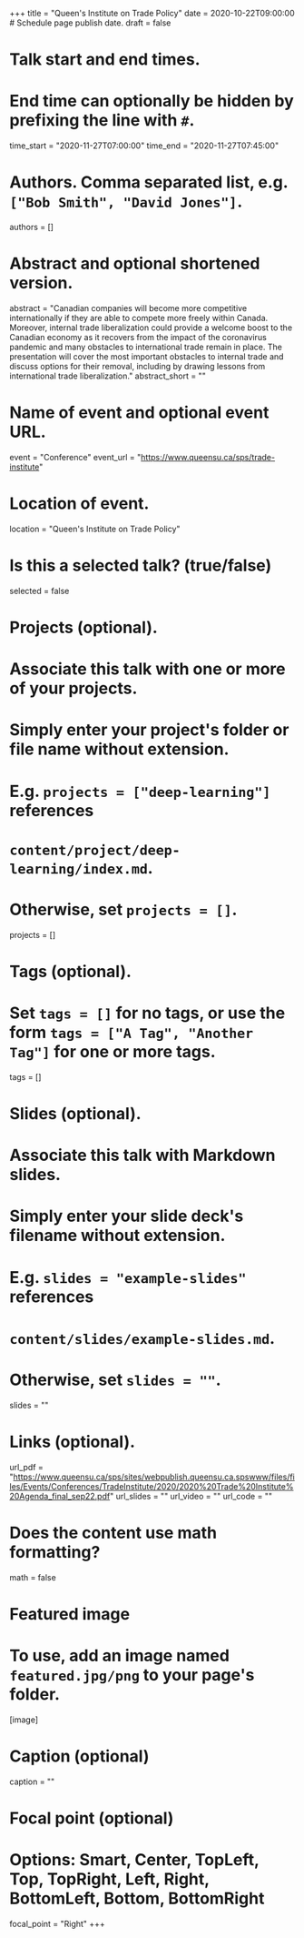 +++
title = "Queen's Institute on Trade Policy"
date = 2020-10-22T09:00:00  # Schedule page publish date.
draft = false

# Talk start and end times.
#   End time can optionally be hidden by prefixing the line with `#`.
time_start = "2020-11-27T07:00:00"
time_end = "2020-11-27T07:45:00"

# Authors. Comma separated list, e.g. `["Bob Smith", "David Jones"]`.
authors = []

# Abstract and optional shortened version.
abstract = "Canadian companies will become more competitive internationally if they are able to compete more freely within Canada. Moreover, internal trade liberalization could provide a welcome boost to the Canadian economy as it recovers from the impact of the coronavirus pandemic and many obstacles to international trade remain in place. The presentation will cover the most important obstacles to internal trade and discuss options for their removal, including by drawing lessons from international trade liberalization."
abstract_short = ""

# Name of event and optional event URL.
event = "Conference"
event_url = "https://www.queensu.ca/sps/trade-institute"

# Location of event.
location = "Queen's Institute on Trade Policy"

# Is this a selected talk? (true/false)
selected = false

# Projects (optional).
#   Associate this talk with one or more of your projects.
#   Simply enter your project's folder or file name without extension.
#   E.g. `projects = ["deep-learning"]` references 
#   `content/project/deep-learning/index.md`.
#   Otherwise, set `projects = []`.
projects = []

# Tags (optional).
#   Set `tags = []` for no tags, or use the form `tags = ["A Tag", "Another Tag"]` for one or more tags.
tags = []

# Slides (optional).
#   Associate this talk with Markdown slides.
#   Simply enter your slide deck's filename without extension.
#   E.g. `slides = "example-slides"` references 
#   `content/slides/example-slides.md`.
#   Otherwise, set `slides = ""`.
slides = ""

# Links (optional).
url_pdf = "https://www.queensu.ca/sps/sites/webpublish.queensu.ca.spswww/files/files/Events/Conferences/TradeInstitute/2020/2020%20Trade%20Institute%20Agenda_final_sep22.pdf"
url_slides = ""
url_video = ""
url_code = ""

# Does the content use math formatting?
math = false

# Featured image
# To use, add an image named `featured.jpg/png` to your page's folder. 
[image]
  # Caption (optional)
  caption = ""

  # Focal point (optional)
  # Options: Smart, Center, TopLeft, Top, TopRight, Left, Right, BottomLeft, Bottom, BottomRight
  focal_point = "Right"
+++


